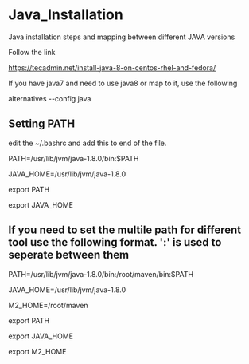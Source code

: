 # Java_Installation
Java installation steps and mapping between different JAVA versions

Follow the link

https://tecadmin.net/install-java-8-on-centos-rhel-and-fedora/

If you have java7 and need to use java8 or map to it, use the following

alternatives --config java


## Setting PATH

edit the ~/.bashrc and add this to end of the file.

PATH=/usr/lib/jvm/java-1.8.0/bin:$PATH

JAVA_HOME=/usr/lib/jvm/java-1.8.0

export PATH

export JAVA_HOME


## If you need to set the multile path for different tool use the following format. ':' is used to seperate between them
PATH=/usr/lib/jvm/java-1.8.0/bin:/root/maven/bin:$PATH

JAVA_HOME=/usr/lib/jvm/java-1.8.0

M2_HOME=/root/maven

export PATH

export JAVA_HOME

export M2_HOME



